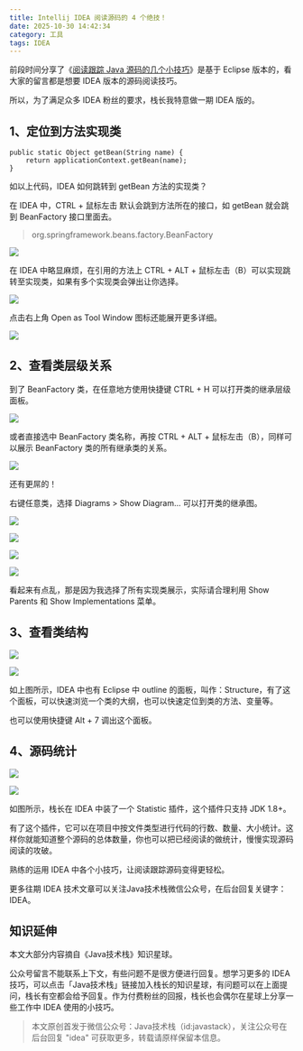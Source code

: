 ```yaml
---
title: Intellij IDEA 阅读源码的 4 个绝技！
date: 2025-10-30 14:42:34
category: 工具
tags: IDEA
---
```


前段时间分享了《[阅读跟踪 Java 源码的几个小技巧](https://mp.weixin.qq.com/s/gWMQT6yQhOwcylhKqNJknQ)》是基于 Eclipse 版本的，看大家的留言都是想要 IDEA 版本的源码阅读技巧。

所以，为了满足众多 IDEA 粉丝的要求，栈长我特意做一期 IDEA 版的。

## 1、定位到方法实现类

```
public static Object getBean(String name) {
	return applicationContext.getBean(name);
}
```

如以上代码，IDEA 如何跳转到 getBean 方法的实现类？

在 IDEA 中，CTRL + 鼠标左击 默认会跳到方法所在的接口，如 getBean 就会跳到 BeanFactory 接口里面去。

> org.springframework.beans.factory.BeanFactory

![](http://img.javastack.cn/18-11-8/28812875.jpg)

在 IDEA 中略显麻烦，在引用的方法上 CTRL + ALT + 鼠标左击（B）可以实现跳转至实现类，如果有多个实现类会弹出让你选择。

![](http://img.javastack.cn/18-11-8/8414314.jpg)

点击右上角 Open as Tool Window 图标还能展开更多详细。

![](http://img.javastack.cn/18-11-8/76662103.jpg)

## 2、查看类层级关系

到了 BeanFactory 类，在任意地方使用快捷键 CTRL + H 可以打开类的继承层级面板。

![](http://img.javastack.cn/18-11-8/49197466.jpg)

或者直接选中 BeanFactory 类名称，再按 CTRL + ALT + 鼠标左击（B），同样可以展示 BeanFactory 类的所有继承类的关系。

![](http://img.javastack.cn/18-11-8/19092696.jpg)

还有更屌的！

右键任意类，选择 Diagrams > Show Diagram... 可以打开类的继承图。

![](http://img.javastack.cn/18-11-8/15269334.jpg)

![](http://img.javastack.cn/18-11-8/989246.jpg)

![](http://img.javastack.cn/18-11-8/84258483.jpg)

![](http://img.javastack.cn/18-11-8/84659140.jpg)

看起来有点乱，那是因为我选择了所有实现类展示，实际请合理利用  Show Parents 和 Show Implementations 菜单。

## 3、查看类结构

![](http://img.javastack.cn/18-11-8/55959388.jpg)

![](http://img.javastack.cn/18-11-8/81818680.jpg)

如上图所示，IDEA 中也有 Eclipse 中 outline 的面板，叫作：Structure，有了这个面板，可以快速浏览一个类的大纲，也可以快速定位到类的方法、变量等。

也可以使用快捷键 Alt + 7 调出这个面板。

## 4、源码统计

![](http://img.javastack.cn/18-11-8/10605575.jpg)

![](http://img.javastack.cn/18-11-8/18502731.jpg)

如图所示，栈长在 IDEA 中装了一个 Statistic 插件，这个插件只支持 JDK 1.8+。

有了这个插件，它可以在项目中按文件类型进行代码的行数、数量、大小统计。这样你就能知道整个源码的总体数量，你也可以把已经阅读的做统计，慢慢实现源码阅读的攻破。

熟练的运用 IDEA 中各个小技巧，让阅读跟踪源码变得更轻松。

更多往期 IDEA 技术文章可以关注Java技术栈微信公众号，在后台回复关键字：IDEA。

## 知识延伸

本文大部分内容摘自《Java技术栈》知识星球。

公众号留言不能联系上下文，有些问题不是很方便进行回复。想学习更多的 IDEA 技巧，可以点击「Java技术栈」链接加入栈长的知识星球，有问题可以在上面提问，栈长有空都会给予回复。作为付费粉丝的回报，栈长也会偶尔在星球上分享一些工作中 IDEA 使用的小技巧。

> 本文原创首发于微信公众号：Java技术栈（id:javastack），关注公众号在后台回复 "idea" 可获取更多，转载请原样保留本信息。